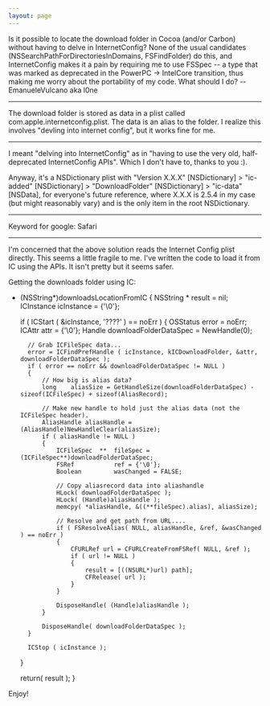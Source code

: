 ```yaml
---
layout: page
---
```


Is it possible to locate the download folder in Cocoa (and/or Carbon) without having to delve in InternetConfig? None of the usual candidates (NSSearchPathForDirectoriesInDomains, FSFindFolder) do this, and InternetConfig makes it a pain by requiring me to use FSSpec -- a type that was marked as deprecated in the PowerPC -> IntelCore transition, thus making me worry about the portability of my code.
What should I do? -- EmanueleVulcano aka l0ne

----

The download folder is stored as data in a plist called com.apple.internetconfig.plist.  The data is an alias to the folder.  I realize this involves "devling into internet config", but it works fine for me.

----
I meant "delving into InternetConfig" as in "having to use the very old, half-deprecated InternetConfig APIs". Which I don't have to, thanks to you :).

Anyway, it's a NSDictionary plist with "Version X.X.X" [NSDictionary] > "ic-added" [NSDictionary] > "DownloadFolder" [NSDictionary] > "ic-data" [NSData], for everyone's future reference, where X.X.X is 2.5.4 in my case (but might reasonably vary) and is the only item in the root NSDictionary.

----

Keyword for google: Safari

----

I'm concerned that the above solution reads the Internet Config plist directly. This seems a little fragile to me. I've written the code to load it from IC using the APIs.
It isn't pretty but it seems safer.

Getting the downloads folder using IC:

    

- (NSString*)downloadsLocationFromIC
{
	NSString	*	result = nil;
	ICInstance		icInstance = {'\0'};
	
	if ( ICStart ( &icInstance, '????' ) == noErr )
	{
		OSStatus	error = noErr;
		ICAttr		attr = {'\0'};
		Handle		downloadFolderDataSpec = NewHandle(0);
		
		// Grab ICFileSpec data...
		error = ICFindPrefHandle ( icInstance, kICDownloadFolder, &attr, downloadFolderDataSpec );
		if ( error == noErr && downloadFolderDataSpec != NULL )
		{
			// How big is alias data?
			long	aliasSize = GetHandleSize(downloadFolderDataSpec) - sizeof(ICFileSpec) + sizeof(AliasRecord);
			
			// Make new handle to hold just the alias data (not the ICFileSpec header).
			AliasHandle	aliasHandle = (AliasHandle)NewHandleClear(aliasSize);
			if ( aliasHandle != NULL )
			{
				ICFileSpec	**	fileSpec = (ICFileSpec**)downloadFolderDataSpec;
				FSRef			ref = {'\0'};
				Boolean			wasChanged = FALSE;

				// Copy aliasrecord data into aliashandle
				HLock( downloadFolderDataSpec );
				HLock( (Handle)aliasHandle );
				memcpy( *aliasHandle, &((**fileSpec).alias), aliasSize);
				
				// Resolve and get path from URL....
				if ( FSResolveAlias( NULL, aliasHandle, &ref, &wasChanged ) == noErr )
				{
					CFURLRef url = CFURLCreateFromFSRef( NULL, &ref );
					if ( url != NULL )
					{
						result = [((NSURL*)url) path];
						CFRelease( url );
					}
				}
				
				DisposeHandle( (Handle)aliasHandle );
			}
			
			DisposeHandle( downloadFolderDataSpec );
		}
		
		ICStop ( icInstance );
	}
	
	return( result );
}



Enjoy!

